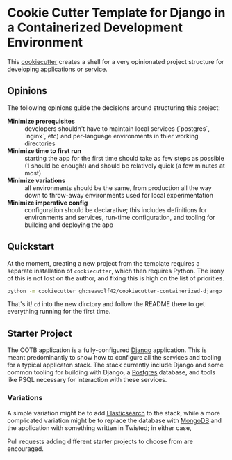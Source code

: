 # Cookie Cutter Template for Django in a Containerized Development Environment

This [cookiecutter](https://cookiecutter.readthedocs.io/) creates a shell for a very opinionated project structure for developing applications or service.

## Opinions

The following opinions guide the decisions around structuring this project:

<dl>
<dt><strong>Minimize prerequisites</strong></dt>
<dd>developers shouldn't have to maintain local services (`postgres`, `nginx`, etc) and per-language environments in thier working directories</dd>
<dt><strong>Minimize time to first run</strong></dt>
<dd>starting the app for the first time should take as few steps as possible (1 should be enough!) and should be relatively quick (a few minutes at most)</dd>
<dt><strong>Minimize variations</strong></dt>
<dd>all environments should be the same, from production all the way down to throw-away environments used for local experimentation</dd>
<dt><strong>Minimize imperative config</strong></dt>
<dd>configuration should be declarative; this includes definitions for environments and services, run-time configuration, and tooling for building and deploying the app</dd>
</dl>

## Quickstart

At the moment, creating a new project from the template requires a separate installation of `cookiecutter`, which then requires Python. The irony of this is not lost on the author, and fixing this is high on the list of priorities.

```bash
python -m cookiecutter gh:seawolf42/cookiecutter-containerized-django
```

That's it! `cd` into the new dirctory and follow the README there to get everything running for the first time.

## Starter Project

The OOTB application is a fully-configured [Django](https://www.djangoproject.com/) application. This is meant predominantly to show how to configure all the services and tooling for a typical applicaton stack. The stack currently include Django and some common tooling for building with Django, a [Postgres](https://www.postgresql.org/) database, and tools like PSQL necessary for interaction with these services.

### Variations

A simple variation might be to add [Elasticsearch](https://www.elastic.co/what-is/elasticsearch) to the stack, while a more complicated variation might be to replace the database with [MongoDB](https://www.mongodb.com/) and the application with something written in Twisted; in either case,

Pull requests adding different starter projects to choose from are encouraged.

